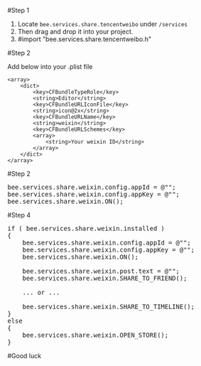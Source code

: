 #Step 1

1. Locate `bee.services.share.tencentweibo` under `/services`
2. Then drag and drop it into your project.
3. \#import "bee.services.share.tencentweibo.h"

#Step 2

Add below into your .plist file

	<array>
		<dict>
			<key>CFBundleTypeRole</key>
			<string>Editor</string>
			<key>CFBundleURLIconFile</key>
			<string>icon@2x</string>
			<key>CFBundleURLName</key>
			<string>weixin</string>
			<key>CFBundleURLSchemes</key>
			<array>
				<string>Your weixin ID</string>
			</array>
		</dict>
	</array>

#Step 2

<pre>
bee.services.share.weixin.config.appId = @"<Your app id>";
bee.services.share.weixin.config.appKey = @"<Your app key>";
bee.services.share.weixin.ON();
</pre>

#Step 4

<pre>
if ( bee.services.share.weixin.installed )
{
	bee.services.share.weixin.config.appId = @"<Your app id>";
	bee.services.share.weixin.config.appKey = @"<Your app key>";
	bee.services.share.weixin.ON();

	bee.services.share.weixin.post.text = @"<Text>";
	bee.services.share.weixin.SHARE_TO_FRIEND();
	
	... or ... 
	
	bee.services.share.weixin.SHARE_TO_TIMELINE();
}
else
{
	bee.services.share.weixin.OPEN_STORE();
}
</pre>

#Good luck
